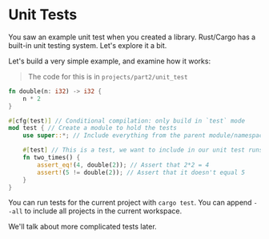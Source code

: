 # Unit Tests

You saw an example unit test when you created a library. Rust/Cargo has a built-in unit testing system. Let's explore it a bit.


Let's build a very simple example, and examine how it works:

> The code for this is in `projects/part2/unit_test`

```rust
fn double(n: i32) -> i32 {
    n * 2
}

#[cfg(test)] // Conditional compilation: only build in `test` mode
mod test { // Create a module to hold the tests
    use super::*; // Include everything from the parent module/namespace

    #[test] // This is a test, we want to include in our unit test runs
    fn two_times() {
        assert_eq!(4, double(2)); // Assert that 2*2 = 4
        assert!(5 != double(2)); // Assert that it doesn't equal 5
    }
}
```

You can run tests for the current project with `cargo test`. You can append `--all` to include all projects in the current workspace.

We'll talk about more complicated tests later.